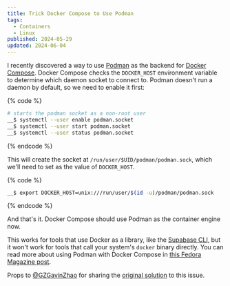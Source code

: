 ```yaml
---
title: Trick Docker Compose to Use Podman
tags:
  - Containers
  - Linux
published: 2024-05-29
updated: 2024-06-04
---
```


I recently discovered a way to use [Podman](https://podman.io/) as the backend for [Docker Compose](https://docs.docker.com/compose/). Docker Compose checks the `DOCKER_HOST` environment variable to determine which daemon socket to connect to. Podman doesn't run a daemon by default, so we need to enable it first:

{% code %}
```bash
# starts the podman socket as a non-root user
__$ systemctl --user enable podman.socket
__$ systemctl --user start podman.socket
__$ systemctl --user status podman.socket
```
{% endcode %}

This will create the socket at `/run/user/$UID/podman/podman.sock`, which we'll need to set as the value of `DOCKER_HOST`.

{% code %}
```bash
__$ export DOCKER_HOST=unix:///run/user/$(id -u)/podman/podman.sock
```
{% endcode %}

And that's it. Docker Compose should use Podman as the container engine now.

This works for tools that use Docker as a library, like the [Supabase CLI](https://github.com/supabase/cli/), but it won't work for tools that call your system's `docker` binary directly. You can read more about using Podman with Docker Compose in [this Fedora Magazine post](https://fedoramagazine.org/use-docker-compose-with-podman-to-orchestrate-containers-on-fedora/).

Props to [@GZGavinZhao](https://github.com/GZGavinZhao) for sharing the [original solution](https://github.com/supabase/cli/issues/265#issuecomment-1331492583) to this issue.
